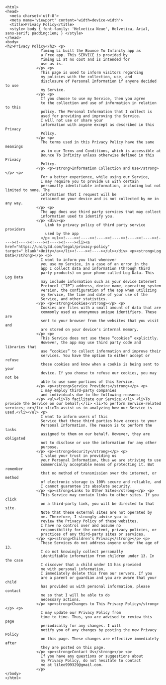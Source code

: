 <!DOCTYPE html>
    <html>
    <head>
      <meta charset='utf-8'>
      <meta name='viewport' content='width=device-width'>
      <title>Privacy Policy</title>
      <style> body { font-family: 'Helvetica Neue', Helvetica, Arial, sans-serif; padding:1em; } </style>
    </head>
    <body>
    <h2>Privacy Policy</h2> <p>
                    Yiming Li built the Bounce To Infinity app as
                    a Free app. This SERVICE is provided by
                    Yiming Li at no cost and is intended for
                    use as is.
                  </p> <p>
                    This page is used to inform visitors regarding
                    my policies with the collection, use, and
                    disclosure of Personal Information if anyone decided to use
                    my Service.
                  </p> <p>
                    If you choose to use my Service, then you agree
                    to the collection and use of information in relation to this
                    policy. The Personal Information that I collect is
                    used for providing and improving the Service.
                    I will not use or share your
                    information with anyone except as described in this Privacy
                    Policy.
                  </p> <p>
                    The terms used in this Privacy Policy have the same meanings
                    as in our Terms and Conditions, which is accessible at
                    Bounce To Infinity unless otherwise defined in this Privacy
                    Policy.
                  </p> <p><strong>Information Collection and Use</strong></p> <p>
                    For a better experience, while using our Service,
                    I may require you to provide us with certain
                    personally identifiable information, including but not limited to none. The
                    information that I request will be
                    retained on your device and is not collected by me in any way.
                  </p> <p>
                    The app does use third party services that may collect
                    information used to identify you.
                  </p> <div><p>
                      Link to privacy policy of third party service providers
                      used by the app
                    </p> <ul><!----><!----><!----><!----><!----><!----><!----><!----><!----><!----><!----><li><a href="https://unity3d.com/legal/privacy-policy" target="_blank">Unity</a></li><!----><!----></ul></div> <p><strong>Log Data</strong></p> <p>
                    I want to inform you that whenever
                    you use my Service, in a case of an error in the
                    app I collect data and information (through third
                    party products) on your phone called Log Data. This Log Data
                    may include information such as your device Internet
                    Protocol (“IP”) address, device name, operating system
                    version, the configuration of the app when utilizing
                    my Service, the time and date of your use of the
                    Service, and other statistics.
                  </p> <p><strong>Cookies</strong></p> <p>
                    Cookies are files with a small amount of data that are
                    commonly used as anonymous unique identifiers. These are
                    sent to your browser from the websites that you visit and
                    are stored on your device's internal memory.
                  </p> <p>
                    This Service does not use these “cookies” explicitly.
                    However, the app may use third party code and libraries that
                    use “cookies” to collect information and improve their
                    services. You have the option to either accept or refuse
                    these cookies and know when a cookie is being sent to your
                    device. If you choose to refuse our cookies, you may not be
                    able to use some portions of this Service.
                  </p> <p><strong>Service Providers</strong></p> <p>
                    I may employ third-party companies
                    and individuals due to the following reasons:
                  </p> <ul><li>To facilitate our Service;</li> <li>To provide the Service on our behalf;</li> <li>To perform Service-related services; or</li> <li>To assist us in analyzing how our Service is used.</li></ul> <p>
                    I want to inform users of this
                    Service that these third parties have access to your
                    Personal Information. The reason is to perform the tasks
                    assigned to them on our behalf. However, they are obligated
                    not to disclose or use the information for any other
                    purpose.
                  </p> <p><strong>Security</strong></p> <p>
                    I value your trust in providing us
                    your Personal Information, thus we are striving to use
                    commercially acceptable means of protecting it. But remember
                    that no method of transmission over the internet, or method
                    of electronic storage is 100% secure and reliable, and
                    I cannot guarantee its absolute security.
                  </p> <p><strong>Links to Other Sites</strong></p> <p>
                    This Service may contain links to other sites. If you click
                    on a third-party link, you will be directed to that site.
                    Note that these external sites are not operated by
                    me. Therefore, I strongly advise you to
                    review the Privacy Policy of these websites.
                    I have no control over and assume no
                    responsibility for the content, privacy policies, or
                    practices of any third-party sites or services.
                  </p> <p><strong>Children’s Privacy</strong></p> <p>
                    These Services do not address anyone under the age of 13.
                    I do not knowingly collect personally
                    identifiable information from children under 13. In the case
                    I discover that a child under 13 has provided
                    me with personal information,
                    I immediately delete this from our servers. If you
                    are a parent or guardian and you are aware that your child
                    has provided us with personal information, please contact
                    me so that I will be able to do
                    necessary actions.
                  </p> <p><strong>Changes to This Privacy Policy</strong></p> <p>
                    I may update our Privacy Policy from
                    time to time. Thus, you are advised to review this page
                    periodically for any changes. I will
                    notify you of any changes by posting the new Privacy Policy
                    on this page. These changes are effective immediately after
                    they are posted on this page.
                  </p> <p><strong>Contact Us</strong></p> <p>
                    If you have any questions or suggestions about
                    my Privacy Policy, do not hesitate to contact
                    me at lileo999329@gmail.com.
                  </p> 
    </body>
    </html>
